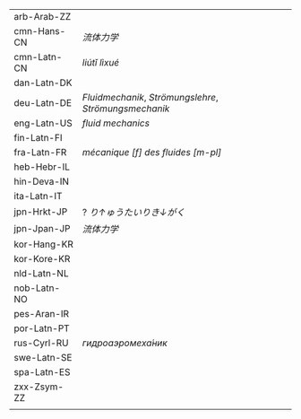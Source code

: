 | | |
|-|-|
| arb-Arab-ZZ |  |
| cmn-Hans-CN | _流体力学_ |
| cmn-Latn-CN | _liútǐ lìxué_ |
| dan-Latn-DK |  |
| deu-Latn-DE | _Fluidmechanik_, _Strömungslehre_, _Strömungsmechanik_ |
| eng-Latn-US | _fluid mechanics_ |
| fin-Latn-FI |  |
| fra-Latn-FR | _mécanique [f] des fluides [m-pl]_ |
| heb-Hebr-IL |  |
| hin-Deva-IN |  |
| ita-Latn-IT |  |
| jpn-Hrkt-JP | ? _り↑ゅうたいりき↓がく_ |
| jpn-Jpan-JP | _流体力学_ |
| kor-Hang-KR |  |
| kor-Kore-KR |  |
| nld-Latn-NL |  |
| nob-Latn-NO |  |
| pes-Aran-IR |  |
| por-Latn-PT |  |
| rus-Cyrl-RU | _гидроаэромеха́ник_ |
| swe-Latn-SE |  |
| spa-Latn-ES |  |
| zxx-Zsym-ZZ |  |
|  |  |
